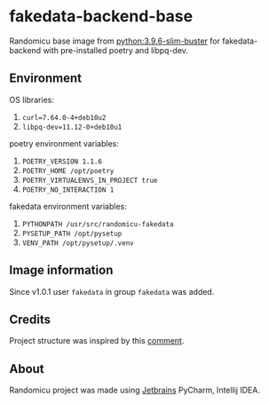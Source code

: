 # fakedata-backend-base

Randomicu base image from [python:3.9.6-slim-buster](https://hub.docker.com/layers/python/library/python/3.9.6-slim-buster/images/sha256-fcfbcb15bc6bd589a7c4ce0000fd02b88ad3fc4a8360c272787944f69e2daf59?context=explore) for fakedata-backend with pre-installed poetry and libpq-dev.

## Environment

OS libraries:
1. `curl=7.64.0-4+deb10u2`
2. `libpq-dev=11.12-0+deb10u1`

poetry environment variables:

1. `POETRY_VERSION 1.1.6`
2. `POETRY_HOME /opt/poetry`
3. `POETRY_VIRTUALENVS_IN_PROJECT true`
4. `POETRY_NO_INTERACTION 1`

fakedata environment variables:

1. `PYTHONPATH /usr/src/randomicu-fakedata`
2. `PYSETUP_PATH /opt/pysetup`
3. `VENV_PATH /opt/pysetup/.venv`

## Image information

Since v1.0.1 user `fakedata` in group `fakedata` was added.

## Credits

Project structure was inspired by this [comment](https://github.com/python-poetry/poetry/issues/1879#issuecomment-592133519).

## About

Randomicu project was made using [Jetbrains](https://www.jetbrains.com/?from=RandomicuQAAPI) PyCharm, Intellij IDEA.
